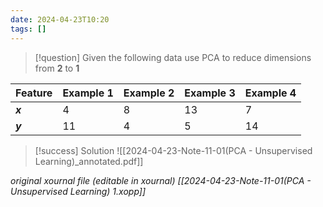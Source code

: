 ```yaml
---
date: 2024-04-23T10:20
tags: []
---
```

>[!question] 
>Given the following data use PCA to reduce dimensions from **2** to **1**

| **Feature** | Example 1 | Example 2 | Example 3 | Example 4 |
| ----------- | --------- | --------- | --------- | --------- |
| ***x***     | 4         | 8         | 13        | 7         |
| ***y***     | 11        | 4         | 5         | 14        |

>[!success] Solution
>![[2024-04-23-Note-11-01(PCA - Unsupervised Learning)_annotated.pdf]]

*original xournal file (editable in xournal)*
*[[2024-04-23-Note-11-01(PCA - Unsupervised Learning) 1.xopp]]*